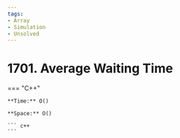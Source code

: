 ```yaml
---
tags:
- Array
- Simulation
- Unsolved
---
```



# 1701. Average Waiting Time

=== "C++"

    **Time:** O()

    **Space:** O()

    ``` c++
    ```